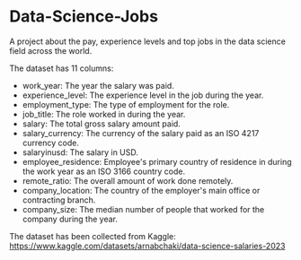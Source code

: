 # Data-Science-Jobs
A project about the pay, experience levels and top jobs in the data science field across the world.

The dataset has 11 columns:

- work_year: The year the salary was paid.
- experience_level: The experience level in the job during the year.
- employment_type: The type of employment for the role.
- job_title: The role worked in during the year.
- salary: The total gross salary amount paid.
- salary_currency: The currency of the salary paid as an ISO 4217 currency code.
- salaryinusd: The salary in USD.
- employee_residence: Employee's primary country of residence in during the work year as an ISO 3166 country code.
- remote_ratio: The overall amount of work done remotely.
- company_location: The country of the employer's main office or contracting branch.
- company_size: The median number of people that worked for the company during the year.

The dataset has been collected from Kaggle: https://www.kaggle.com/datasets/arnabchaki/data-science-salaries-2023


